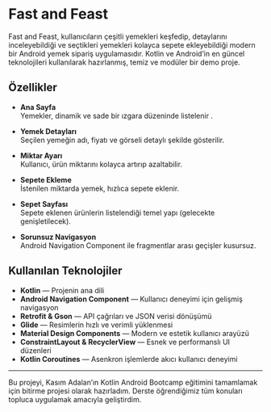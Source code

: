 # Fast and Feast

Fast and Feast, kullanıcıların çeşitli yemekleri keşfedip, detaylarını inceleyebildiği ve seçtikleri yemekleri kolayca sepete ekleyebildiği modern bir Android yemek sipariş uygulamasıdır. Kotlin ve Android’in en güncel teknolojileri kullanılarak hazırlanmış, temiz ve modüler bir demo proje.

## Özellikler

- **Ana Sayfa**  
  Yemekler, dinamik ve sade bir ızgara düzeninde listelenir .

- **Yemek Detayları**  
  Seçilen yemeğin adı, fiyatı ve görseli detaylı şekilde gösterilir.

- **Miktar Ayarı**  
  Kullanıcı, ürün miktarını kolayca artırıp azaltabilir.

- **Sepete Ekleme**  
  İstenilen miktarda yemek, hızlıca sepete eklenir.

- **Sepet Sayfası**  
  Sepete eklenen ürünlerin listelendiği temel yapı (gelecekte genişletilecek).

- **Sorunsuz Navigasyon**  
  Android Navigation Component ile fragmentlar arası geçişler kusursuz.

## Kullanılan Teknolojiler

- **Kotlin** — Projenin ana dili  
- **Android Navigation Component** — Kullanıcı deneyimi için gelişmiş navigasyon  
- **Retrofit & Gson** — API çağrıları ve JSON verisi dönüşümü  
- **Glide** — Resimlerin hızlı ve verimli yüklenmesi  
- **Material Design Components** — Modern ve estetik kullanıcı arayüzü  
- **ConstraintLayout & RecyclerView** — Esnek ve performanslı UI düzenleri  
- **Kotlin Coroutines** — Asenkron işlemlerde akıcı kullanıcı deneyimi

---

Bu projeyi, Kasım Adalan’ın Kotlin Android Bootcamp eğitimini tamamlamak için bitirme projesi olarak hazırladım. Derste öğrendiğimiz tüm konuları topluca uygulamak amacıyla geliştirdim.
